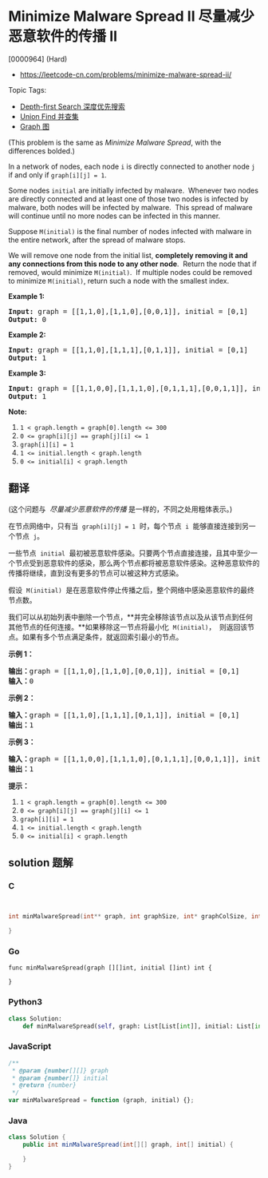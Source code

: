 # Minimize Malware Spread II 尽量减少恶意软件的传播 II

[0000964] (Hard)

- https://leetcode-cn.com/problems/minimize-malware-spread-ii/

Topic Tags:

- [Depth-first Search 深度优先搜索](https://leetcode-cn.com/tag/depth-first-search/)
- [Union Find 并查集](https://leetcode-cn.com/tag/union-find/)
- [Graph 图](https://leetcode-cn.com/tag/graph/)

(This problem is the same as _Minimize Malware Spread_, with the differences bolded.)

In a network of nodes, each node `i` is directly connected to another node `j` if and only if `graph[i][j] = 1`.

Some nodes `initial` are initially infected by malware.  Whenever two nodes are directly connected and at least one of those two nodes is infected by malware, both nodes will be infected by malware.  This spread of malware will continue until no more nodes can be infected in this manner.

Suppose `M(initial)` is the final number of nodes infected with malware in the entire network, after the spread of malware stops.

We will remove one node from the initial list, **completely removing it and any connections from this node to any other node**.  Return the node that if removed, would minimize `M(initial)`.  If multiple nodes could be removed to minimize `M(initial)`, return such a node with the smallest index.

**Example 1:**

<pre><strong>Input: </strong>graph = <span id="example-input-1-1">[[1,1,0],[1,1,0],[0,0,1]]</span>, initial = <span id="example-input-1-2">[0,1]</span>
<strong>Output: </strong><span id="example-output-1">0</span>
</pre>

**Example 2:**

<pre><strong>Input: </strong>graph = <span id="example-input-2-1">[[1,1,0],[1,1,1],[0,1,1]]</span>, initial = <span id="example-input-2-2">[0,1]</span>
<strong>Output: </strong><span id="example-output-2">1</span>
</pre>

**Example 3:**

<pre><strong>Input: </strong>graph = <span id="example-input-3-1">[[1,1,0,0],[1,1,1,0],[0,1,1,1],[0,0,1,1]]</span>, initial = <span id="example-input-3-2">[0,1]</span>
<strong>Output: </strong><span id="example-output-3">1</span>
</pre>

**Note:**

1.  `1 < graph.length = graph[0].length <= 300`
2.  `0 <= graph[i][j] == graph[j][i] <= 1`
3.  `graph[i][i] = 1`
4.  `1 <= initial.length < graph.length`
5.  `0 <= initial[i] < graph.length`

## 翻译

(这个问题与  *尽量减少恶意软件的传播* 是一样的，不同之处用粗体表示。)

在节点网络中，只有当  `graph[i][j] = 1`  时，每个节点  `i`  能够直接连接到另一个节点  `j`。

一些节点  `initial`  最初被恶意软件感染。只要两个节点直接连接，且其中至少一个节点受到恶意软件的感染，那么两个节点都将被恶意软件感染。这种恶意软件的传播将继续，直到没有更多的节点可以被这种方式感染。

假设  `M(initial)`  是在恶意软件停止传播之后，整个网络中感染恶意软件的最终节点数。

我们可以从初始列表中删除一个节点，**并完全移除该节点以及从该节点到任何其他节点的任何连接。**如果移除这一节点将最小化  `M(initial)`，  则返回该节点。如果有多个节点满足条件，就返回索引最小的节点。

**示例 1：**

<pre><strong>输出：</strong>graph = [[1,1,0],[1,1,0],[0,0,1]], initial = [0,1]
<strong>输入：</strong>0
</pre>

**示例 2：**

<pre><strong>输入：</strong>graph = [[1,1,0],[1,1,1],[0,1,1]], initial = [0,1]
<strong>输出：</strong>1
</pre>

**示例 3：**

<pre><strong>输入：</strong>graph = [[1,1,0,0],[1,1,1,0],[0,1,1,1],[0,0,1,1]], initial = [0,1]
<strong>输出：</strong>1
</pre>

**提示：**

1.  `1 < graph.length = graph[0].length <= 300`
2.  `0 <= graph[i][j] == graph[j][i] <= 1`
3.  `graph[i][i] = 1`
4.  `1 <= initial.length < graph.length`
5.  `0 <= initial[i] < graph.length`

## solution 题解

### C

```c


int minMalwareSpread(int** graph, int graphSize, int* graphColSize, int* initial, int initialSize){

}


```

### Go

```golang
func minMalwareSpread(graph [][]int, initial []int) int {

}
```

### Python3

```python
class Solution:
    def minMalwareSpread(self, graph: List[List[int]], initial: List[int]) -> int:

```

### JavaScript

```javascript
/**
 * @param {number[][]} graph
 * @param {number[]} initial
 * @return {number}
 */
var minMalwareSpread = function (graph, initial) {};
```

### Java

```java
class Solution {
    public int minMalwareSpread(int[][] graph, int[] initial) {

    }
}
```

